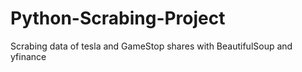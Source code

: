 # Python-Scrabing-Project
Scrabing data of tesla and GameStop shares with BeautifulSoup and yfinance
